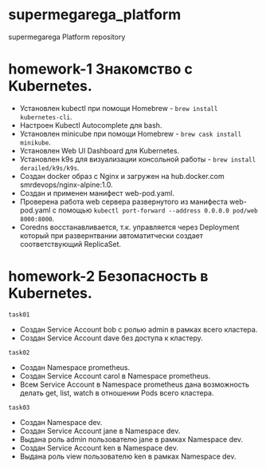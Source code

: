 # supermegarega_platform
supermegarega Platform repository

# homework-1 Знакомство с Kubernetes.

- Установлен kubectl при помощи Homebrew - `brew install kubernetes-cli`.
- Настроен Kubectl Autocomplete для bash.
- Установлен minicube при помощи Homebrew - `brew cask install minikube`.
- Установлен Web UI Dashboard для Kubernetes.
- Установлен k9s для визуализации консольной работы - `brew install derailed/k9s/k9s`.
- Создан docker образ с Nginx и загружен на hub.docker.com smrdevops/nginx-alpine:1.0.
- Создан и применен манифест web-pod.yaml.
- Проверена работа web сервера развернутого из манифеста web-pod.yaml с помощью `kubectl port-forward --address 0.0.0.0 pod/web 8000:8000`.
- Сoredns восстанавливается, т.к. управляется через Deployment который при развернтвании автоматитчески создает соответствующий ReplicaSet.

# homework-2 Безопасность в Kubernetes.
`task01`
- Создан Service Account bob с ролью admin в рамках всего кластера.
- Создан Service Account dave без доступа к кластеру.

`task02`
- Создан Namespace prometheus.
- Создан Service Account carol в Namespace prometheus.
- Всем Service Account в Namespace prometheus дана возможность делать get, list, watch в отношении Pods всего
кластера.

`task03`
- Создан Namespace dev.
- Создан Service Account jane в Namespace dev.
- Выдана роль admin пользователю jane в рамках Namespace dev.
- Создан Service Account ken в Namespace dev.
- Выдана роль view пользователю ken в рамках Namespace dev.
